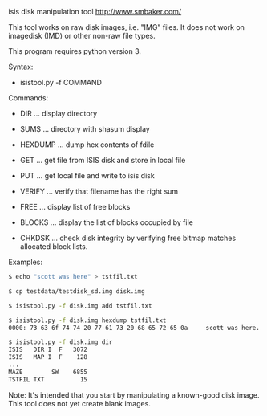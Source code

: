 isis disk manipulation tool
http://www.smbaker.com/

This tool works on raw disk images, i.e. "IMG" files. It does not work on imagedisk (IMD) or other
non-raw file types.

This program requires python version 3.

Syntax:

* isistool.py -f <filename> COMMAND <ARG>

Commands:

* DIR ... display directory

* SUMS ... directory with shasum display

* HEXDUMP <FN> ... dump hex contents of fdile

* GET <FN> ... get file from ISIS disk and store in local file

* PUT <FN> ... get local file and write to isis disk

* VERIFY <FN> <SUM> ... verify that filename has the right sum

* FREE ... display list of free blocks

* BLOCKS <fn> ... display the list of blocks occupied by file

* CHKDSK ... check disk integrity by verifying free bitmap matches allocated block lists.

Examples:

```bash
$ echo "scott was here" > tstfil.txt

$ cp testdata/testdisk_sd.img disk.img

$ isistool.py -f disk.img add tstfil.txt

$ isistool.py -f disk.img hexdump tstfil.txt
0000: 73 63 6f 74 74 20 77 61 73 20 68 65 72 65 0a     scott was here. 

$ isistool.py -f disk.img dir
ISIS   DIR I  F   3072 
ISIS   MAP I  F    128
...
MAZE        SW    6855 
TSTFIL TXT          15
```

Note: It's intended that you start by manipulating a known-good disk image.
This tool does not yet create blank images.
